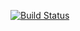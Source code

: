 [![Build Status](https://travis-ci.org/TpLq/Testkyrs.svg?branch=master)](https://travis-ci.org/TpLq/Testkyrs)
